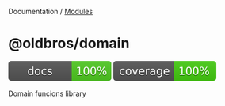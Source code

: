 Documentation / [Modules](modules.md)

# @oldbros/domain

![Documented](/docs/coverage.svg "Documented")
![Test Covered](/docs/testCoverage.svg "Test Covered")

Domain funcions library
